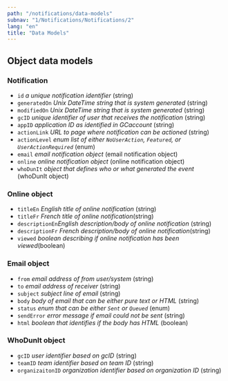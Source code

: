 ```yaml
---
path: "/notifications/data-models"
subnav: "1/Notifications/Notifications/2"
lang: "en"
title: "Data Models"
---
```


<helmet>
<title> Notifications - Data Models </title>
</helmet>

## Object data models

### Notification

* `id` *a unique notification identifier* (string)
* `generatedOn` *Unix DateTime string that is system generated* (string)
* `modifiedOn` *Unix DateTime string that is system generated* (string)
* `gcID` *unique identifier of user that receives the notification* (string)
* `appID` *application ID as identified in GCaccount* (string)
* `actionLink` *URL to page where notification can be actioned* (string)
* `actionLevel` *enum list of either `NoUserAction`, `Featured`, or `UserActionRequired`* (enum)
* `email` *email notification object* (email notification object)
* `online` *online notification object* (online notification object)
* `whoDunIt` *object that defines who or what generated the event* (whoDunIt object)

### Online object

* `titleEn` *English title of online notification* (string)
* `titleFr` *French title of online notification*(string)
* `descriptionEn`*English description/body of online notification* (string)
* `descriptionFr` *French description/body of online notification*(string)
* `viewed` *boolean describing if online notification has been viewed*(boolean)

### Email object

* `from` *email address of from user/system* (string)
* `to` *email address of receiver* (string)
* `subject` *subject line of email* (string)
* `body` *body of email that can be either pure text or HTML* (string)
* `status` *enum that can be either `Sent` or `Queued`* (enum)
* `sendError` *error message if email could not be sent* (string)
* `html` *boolean that identifies if the body has HTML* (boolean)

### WhoDunIt object

* `gcID` *user identifier based on gcID* (string)
* `teamID` *team identifier based on team ID* (string)
* `organizaitonID` *organization identifier based on organization ID* (string)
